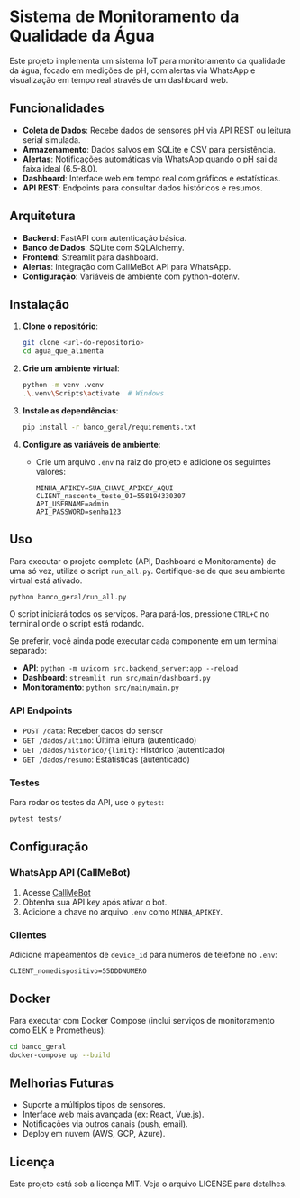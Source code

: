 # Sistema de Monitoramento da Qualidade da Água

Este projeto implementa um sistema IoT para monitoramento da qualidade da água, focado em medições de pH, com alertas via WhatsApp e visualização em tempo real através de um dashboard web.

## Funcionalidades

- **Coleta de Dados**: Recebe dados de sensores pH via API REST ou leitura serial simulada.
- **Armazenamento**: Dados salvos em SQLite e CSV para persistência.
- **Alertas**: Notificações automáticas via WhatsApp quando o pH sai da faixa ideal (6.5-8.0).
- **Dashboard**: Interface web em tempo real com gráficos e estatísticas.
- **API REST**: Endpoints para consultar dados históricos e resumos.

## Arquitetura

- **Backend**: FastAPI com autenticação básica.
- **Banco de Dados**: SQLite com SQLAlchemy.
- **Frontend**: Streamlit para dashboard.
- **Alertas**: Integração com CallMeBot API para WhatsApp.
- **Configuração**: Variáveis de ambiente com python-dotenv.

## Instalação

1. **Clone o repositório**:
   ```bash
   git clone <url-do-repositorio>
   cd agua_que_alimenta
   ```

2. **Crie um ambiente virtual**:
   ```bash
   python -m venv .venv
   .\.venv\Scripts\activate  # Windows
   ```

3. **Instale as dependências**:
   ```bash
   pip install -r banco_geral/requirements.txt
   ```

4. **Configure as variáveis de ambiente**:
   - Crie um arquivo `.env` na raiz do projeto e adicione os seguintes valores:
     ```env
     MINHA_APIKEY=SUA_CHAVE_APIKEY_AQUI
     CLIENT_nascente_teste_01=558194330307
     API_USERNAME=admin
     API_PASSWORD=senha123
     ```

## Uso
Para executar o projeto completo (API, Dashboard e Monitoramento) de uma só vez, utilize o script `run_all.py`. Certifique-se de que seu ambiente virtual está ativado.
```bash
python banco_geral/run_all.py
```
O script iniciará todos os serviços. Para pará-los, pressione `CTRL+C` no terminal onde o script está rodando.

Se preferir, você ainda pode executar cada componente em um terminal separado:
- **API**: `python -m uvicorn src.backend_server:app --reload`
- **Dashboard**: `streamlit run src/main/dashboard.py`
- **Monitoramento**: `python src/main/main.py`

### API Endpoints

- `POST /data`: Receber dados do sensor
- `GET /dados/ultimo`: Última leitura (autenticado)
- `GET /dados/historico/{limit}`: Histórico (autenticado)
- `GET /dados/resumo`: Estatísticas (autenticado)

### Testes

Para rodar os testes da API, use o `pytest`:
```bash
pytest tests/
```

## Configuração

### WhatsApp API (CallMeBot)
1. Acesse [CallMeBot](https://www.callmebot.com/)
2. Obtenha sua API key após ativar o bot.
3. Adicione a chave no arquivo `.env` como `MINHA_APIKEY`.

### Clientes
Adicione mapeamentos de `device_id` para números de telefone no `.env`:
```env
CLIENT_nomedispositivo=55DDDNUMERO
```

## Docker

Para executar com Docker Compose (inclui serviços de monitoramento como ELK e Prometheus):
```bash
cd banco_geral
docker-compose up --build
```

## Melhorias Futuras

- Suporte a múltiplos tipos de sensores.
- Interface web mais avançada (ex: React, Vue.js).
- Notificações via outros canais (push, email).
- Deploy em nuvem (AWS, GCP, Azure).

## Licença

Este projeto está sob a licença MIT. Veja o arquivo LICENSE para detalhes.
